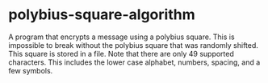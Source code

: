 # polybius-square-algorithm
A program that encrypts a message using a polybius square. This is impossible to break without the polybius square that was randomly shifted. This square is stored in a file. Note that there are only 49 supported characters. This includes the lower case alphabet, numbers, spacing, and a few symbols.
